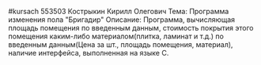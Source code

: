 #kursach
553503
Кострыкин Кирилл Олегович
Тема: Программа изменения пола "Бригадир"
Описание: Программа, вычисляющая площадь помещения по введенным данным, стоимость покрытия этого помещения каким-либо материалом(плитка, ламинат и т.д.) по введенным данным(Цена за шт., площадь помещения, материал), наличие интерфейса, выполненная на языке C.
